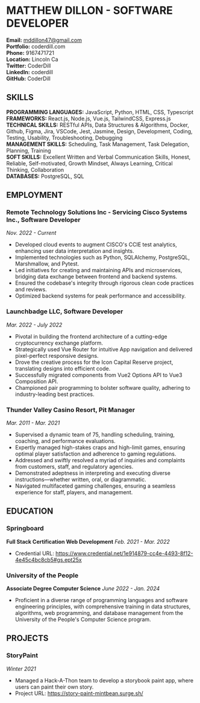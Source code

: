 # MATTHEW DILLON - SOFTWARE DEVELOPER

**Email:** mddillon47@gmail.com  
**Portfolio:** coderdill.com  
**Phone:** 9167471721  
**Location:** Lincoln Ca  
**Twitter:** CoderDill  
**LinkedIn:** coderdill  
**GitHub:** CoderDill  

## SKILLS
**PROGRAMMING LANGUAGES:** JavaScript, Python, HTML, CSS, Typescript  
**FRAMEWORKS:** React.js, Node.js, Vue.js, TailwindCSS, Express.js  
**TECHNICAL SKILLS:** RESTful APIs, Data Structures & Algorithms, Docker, Github, Figma, Jira, VSCode, Jest, Jasmine, Design, Development, Coding, Testing, Usability, Troubleshooting, Debugging  
**MANAGEMENT SKILLS:** Scheduling, Task Management, Task Delegation, Planning, Training  
**SOFT SKILLS:** Excellent Written and Verbal Communication Skills, Honest, Reliable, Self-motivated, Growth Mindset, Always Learning, Critical Thinking, Collaboration  
**DATABASES:** PostgreSQL, SQL  

## EMPLOYMENT
### Remote Technology Solutions Inc - Servicing Cisco Systems Inc., Software Developer
_Nov. 2022 - Current_
- Developed cloud events to augment CISCO's CCIE test analytics, enhancing user data interpretation and insights.
- Implemented technologies such as Python, SQLAlchemy, PostgreSQL, Marshmallow, and Pytest.
- Led initiatives for creating and maintaining APIs and microservices, bridging data exchange between frontend and backend systems.
- Ensured the codebase's integrity through rigorous clean code practices and reviews.
- Optimized backend systems for peak performance and accessibility.

### Launchbadge LLC, Software Developer
_Mar. 2022 - July 2022_
- Pivotal in building the frontend architecture of a cutting-edge cryptocurrency exchange platform.
- Strategically used Vue Router for intuitive App navigation and delivered pixel-perfect responsive designs.
- Drove the creative process for the Icon Capital Reserve project, translating designs into efficient code.
- Successfully migrated components from Vue2 Options API to Vue3 Composition API.
- Championed pair programming to bolster software quality, adhering to industry-leading best practices.

### Thunder Valley Casino Resort, Pit Manager
_Mar. 2011 - Mar. 2021_
- Supervised a dynamic team of 75, handling scheduling, training, coaching, and performance evaluations.
- Expertly managed high-stakes craps and high-limit games, ensuring optimal player satisfaction and adherence to gaming regulations.
- Addressed and swiftly resolved a myriad of inquiries and complaints from customers, staff, and regulatory agencies.
- Demonstrated adeptness in interpreting and executing diverse instructions—whether written, oral, or diagrammatic.
- Navigated multifaceted gaming challenges, ensuring a seamless experience for staff, players, and management.

## EDUCATION
### Springboard
**Full Stack Certification Web Development**
_Feb. 2021 - Mar. 2022_
- Credential URL: https://www.credential.net/1e914879-cc4e-4493-8f12-4e45c4bc8cb5#gs.ept25x

### University of the People
**Associate Degree Computer Science**
_June 2022 - Jan. 2024_
- Proficient in a diverse range of programming languages and software engineering principles, with comprehensive training in data structures, algorithms, web programming, and database management from the University of the People's Computer Science program.

## PROJECTS
### StoryPaint
_Winter 2021_
- Managed a Hack-A-Thon team to develop a storybook paint app, where users can paint their own story.
- Project URL: https://story-paint-mintbean.surge.sh/
